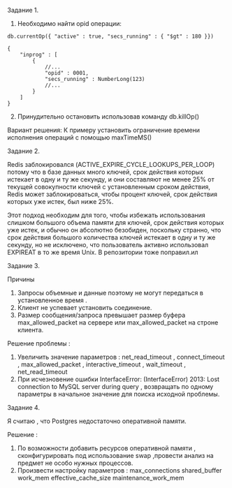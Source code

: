 Задание 1.

1. Необходимо найти opid операции:
```
db.currentOp({ "active" : true, "secs_running" : { "$gt" : 180 }})

{
    "inprog" : [
        {
            //...
            "opid" : 0001,
            "secs_running" : NumberLong(123)
            //...
        }
    ]
}
```
2. Принудительно остановить использовав команду db.killOp()
 
Вариант решения:
К примеру установить ограничение времени исполнения операций с помощью maxTimeMS()

Задание 2.

Redis заблокировался (ACTIVE_EXPIRE_CYCLE_LOOKUPS_PER_LOOP) потому что в базе данных много ключей, срок действия которых истекает в одну и ту же секунду, и они составляют не менее 25% от текущей совокупности ключей с установленным сроком действия, Redis может заблокироваться, чтобы процент ключей, срок действия которых уже истек, был ниже 25%.

Этот подход необходим для того, чтобы избежать использования слишком большого объема памяти для ключей, срок действия которых уже истек, и обычно он абсолютно безобиден, поскольку странно, что срок действия большого количества ключей истекает в одну и ту же секунду, но не исключено, что пользователь активно использовал EXPIREAT в то же время Unix. В репозитории тоже поправил.ил


Задание 3.

Причины

1. Запросы объемные и данные поэтому не могут передаться в установленное время .
2. Клиент не успевает установить соединение.
3. Размер сообщения/запроса превышает размер буфера max_allowed_packet на сервере или max_allowed_packet на строне клиента.

Решение проблемы : 
 1. Увеличить значение параметров : net_read_timeout , connect_timeout , max_allowed_packet , interactive_timeout , wait_timeout , net_read_timeout
 2. При исчезновение ошибки InterfaceError: (InterfaceError) 2013: Lost connection to MySQL server during query  , возвращать по одному параметры в начальное значение для поиска исходной проблемы.

Задание 4.

Я считаю , что Postgres недостаточно оперативной памяти.

Решение :

1. По возможности добавить ресурсов оперативной памяти , сконфигурировать под использование swap ,провести анализ на предмет не особо нужных процессов.
2. Произвести настройку параметров :
max_connections
shared_buffer
work_mem
effective_cache_size
maintenance_work_mem




